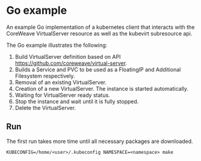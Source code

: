 # Go example

An example Go implementation of a kubernetes client that interacts with the CoreWeave VirtualServer resource as well as the kubevirt subresource api.

The Go example illustrates the following:
1. Build VirtualServer definition based on API https://github.com/coreweave/virtual-server.
2. Builds a Service and PVC to be used as a FloatingIP and Additional Filesystem respectively. 
3. Removal of an existing VirtualServer.
4. Creation of a new VirtualServer. The instance is started automatically.
5. Waiting for VirtualServer ready status. 
6. Stop the instance and wait until it is fully stopped.
7. Delete the VirtualServer.

## Run

The first run takes more time until all necessary packages are downloaded.

```
KUBECONFIG=/home/<user>/.kubeconfig NAMESPACE=<namespace> make
```
